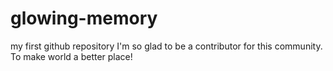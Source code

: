 # glowing-memory
my first github repository
I'm so glad to be a contributor for this community.
To make world a better place! 
